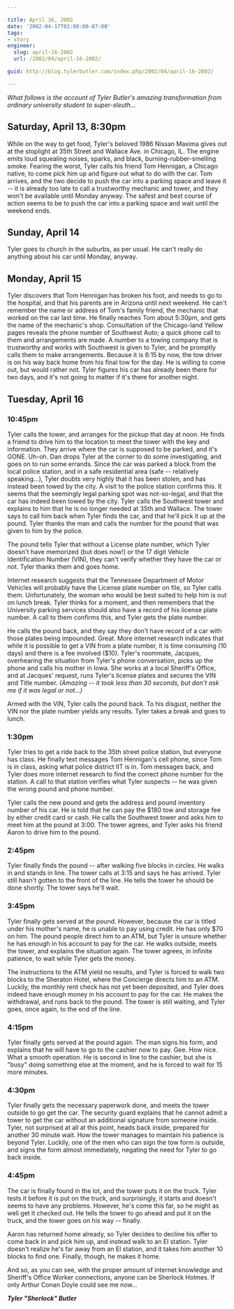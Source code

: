 ```yaml
---

title: April 16, 2002
date: '2002-04-17T01:00:00-07:00'
tags:
- story
engineer:
  slug: april-16-2002
  url: /2002/04/april-16-2002/

guid: http://blog.tylerbutler.com/index.php/2002/04/april-16-2002/

---
```


_What follows is the account of Tyler Butler's amazing transformation from
ordinary university student to super-sleuth..._


## Saturday, April 13, 8:30pm


While on the way to get food, Tyler's beloved 1986 Nissan Maxima gives out at
the stoplight at 35th Street and Wallace Ave. in Chicago, IL. The engine emits
loud squealing noises, sparks, and black, burning-rubber-smelling smoke.
Fearing the worst, Tyler calls his friend Tom Hennigan, a Chicago native, to
come pick him up and figure out what to do with the car. Tom arrives, and the
two decide to push the car into a parking space and leave it -- it is already
too late to call a trustworthy mechanic and tower, and they won't be available
until Monday anyway. The safest and best course of action seems to be to push
the car into a parking space and wait until the weekend ends.




## Sunday, April 14


Tyler goes to church in the suburbs, as per usual. He can't really do anything
about his car until Monday, anyway.

 
## Monday, April 15

Tyler discovers that Tom Hennigan has broken his foot, and needs to go to the
hospital, and that his parents are in Arizona until next weekend. He can't
remember the name or address of Tom's family friend, the mechanic that worked
on the car last time. He finally reaches Tom about 5:30pm, and gets the name
of the mechanic's shop. Consultation of the Chicago-land Yellow pages reveals
the phone number of Southwest Auto; a quick phone call to them and
arrangements are made. A number to a towing company that is trustworthy and
works with Southwest is given to Tyler, and he promptly calls them to make
arrangements. Because it is 6:15 by now, the tow driver is on his way back
home from his final tow for the day. He is willing to come out, but would
rather not. Tyler figures his car has already been there for two days, and
it's not going to matter if it's there for another night.


## Tuesday, April 16


### 10:45pm

Tyler calls the tower, and arranges for the pickup that day at noon. He finds
a friend to drive him to the location to meet the tower with the key and
information. They arrive where the car is supposed to be parked, and it's
GONE. Uh-oh. Dan drops Tyler at the corner to do some investigating, and goes
on to run some errands. Since the car was parked a block from the local police
station, and in a safe residential area (safe -- relatively speaking...), Tyler
doubts very highly that it has been stolen, and has instead been towed by the
city. A visit to the police station confirms this. It seems that the seemingly
legal parking spot was not-so-legal, and that the car has indeed been towed by
the city. Tyler calls the Southwest tower and explains to him that he is no
longer needed at 35th and Wallace. The tower says to call him back when Tyler
finds the car, and that he'll pick it up at the pound. Tyler thanks the man
and calls the number for the pound that was given to him by the police.


The pound tells Tyler that without a License plate number, which Tyler doesn't
have memorized (but does now!) or the 17 digit Vehicle Identification Number
(VIN), they can't verify whether they have the car or not. Tyler thanks them
and goes home.


Internet research suggests that the Tennessee Department of Motor Vehicles
will probably have the License plate number on file, so Tyler calls them.
Unfortunately, the woman who would be best suited to help him is out on lunch
break. Tyler thinks for a moment, and then remembers that the University
parking services should also have a record of his license plate number. A call
to them confirms this, and Tyler gets the plate number.


He calls the pound back, and they say they don't have record of a car with
those plates being impounded. Great. More internet research indicates that
while it is possible to get a VIN from a plate number, it is time consuming
(10 days) and there is a fee involved ($10). Tyler's roommate, Jacques,
overhearing the situation from Tyler's phone conversation, picks up the phone
and calls his mother in Iowa. She works at a local Sheriff's Office, and at
Jacques' request, runs Tyler's license plates and secures the VIN and Title
number. *(Amazing -- it took less than 30 seconds, but don't ask me if it was
legal or not...)*


Armed with the VIN, Tyler calls the pound back. To his disgust, neither the
VIN nor the plate number yields any results. Tyler takes a break and goes to
lunch.


### 1:30pm

Tyler tries to get a ride back to the 35th street police station, but everyone
has class. He finally text messages Tom Hennigan's cell phone, since Tom is in
class, asking what police district IIT is in. Tom messages back, and Tyler
does more internet research to find the correct phone number for the station.
A call to that station verifies what Tyler suspects -- he was given the wrong
pound and phone number.

Tyler calls the new pound and gets the address and pound inventory number of
his car. He is told that he can pay the $180 tow and storage fee by either
credit card or cash. He calls the Southwest tower and asks him to meet him at
the pound at 3:00. The tower agrees, and Tyler asks his friend Aaron to drive
him to the pound.


### 2:45pm


Tyler finally finds the pound -- after walking five blocks in circles. He walks
in and stands in line. The tower calls at 3:15 and says he has arrived. Tyler
still hasn't gotten to the front of the line. He tells the tower he should be
done shortly. The tower says he'll wait.

### 3:45pm


Tyler finally gets served at the pound. However, because the car is titled
under his mother's name, he is unable to pay using credit. He has only $70 on
him. The pound people direct him to an ATM, but Tyler is unsure whether he has
enough in his account to pay for the car. He walks outside, meets the tower,
and explains the situation again. The tower agrees, in infinite patience, to
wait while Tyler gets the money.


The instructions to the ATM yield no results, and Tyler is forced to walk two
blocks to the Sheraton Hotel, where the Concierge directs him to an ATM.
Luckily, the monthly rent check has not yet been deposited, and Tyler does
indeed have enough money in his account to pay for the car. He makes the
withdrawal, and runs back to the pound. The tower is still waiting, and Tyler
goes, once again, to the end of the line.


### 4:15pm

Tyler finally gets served at the pound again. The man signs his form, and
explains that he will have to go to the cashier now to pay. Gee. How nice.
What a smooth operation. He is second in line to the cashier, but she is
"busy" doing something else at the moment, and he is forced to wait for 15
more minutes.


### 4:30pm

Tyler finally gets the necessary paperwork done, and meets the tower outside
to go get the car. The security guard explains that he cannot admit a tower to
get the car without an additional signature from someone inside. Tyler, not
surprised at all at this point, heads back inside, prepared for another 30
minute wait. How the tower manages to maintain his patience is beyond Tyler.
Luckily, one of the men who can sign the tow form is outside, and signs the
form almost immediately, negating the need for Tyler to go back inside.


### 4:45pm

The car is finally found in the lot, and the tower puts it on the truck. Tyler
tests it before it is put on the truck, and surprisingly, it starts and
doesn't seems to have any problems. However, he's come this far, so he might
as well get it checked out. He tells the tower to go ahead and put it on the
truck, and the tower goes on his way -- finally.


Aaron has returned home already, so Tyler decides to decline his offer to come
back in and pick him up, and instead walk to an El station. Tyler doesn't
realize he's far away from an El station, and it takes him another 10 blocks
to find one. Finally, though, he makes it home.


And so, as you can see, with the proper amount of internet knowledge and
Sheriff's Office Worker connections, anyone can be Sherlock Holmes. If only
Arthur Conan Doyle could see me now...


**_Tyler "Sherlock" Butler_**
